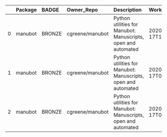 |    | Package   | BADGE   | Owner_Repo      | Description                                                   | Workflow_Run_Date    | date_created         | last_commit          |   forks |   watchers |   stars | homepage_url        | has_wiki   |   open_issues | has_downloads   |    Run_ID |   Pylint_score |   Pytest_score | Pip   | Pip_url                           | License   | Build   | Linux   | Mac   | Windows   | Linux_versions   | Mac_versions   | Windows_versions   | contributor_names                                    | contributor_url                                                                                                                                                        |   num_contributors | Github_event_name   |
|---:|:----------|:--------|:----------------|:--------------------------------------------------------------|:---------------------|:---------------------|:---------------------|--------:|-----------:|--------:|:--------------------|:-----------|--------------:|:----------------|----------:|---------------:|---------------:|:------|:----------------------------------|:----------|:--------|:--------|:------|:----------|:-----------------|:---------------|:-------------------|:-----------------------------------------------------|:-----------------------------------------------------------------------------------------------------------------------------------------------------------------------|-------------------:|:--------------------|
|  0 | manubot   | BRONZE  | cgreene/manubot | Python utilities for Manubot: Manuscripts, open and automated | 2020-07-17T12:50:03Z | 2020-03-02T14:33:49Z | 2020-03-05T19:31:18Z |       0 |          0 |       0 | https://manubot.org | True       |             0 | True            | 172689522 |            7.8 |              0 | True  | https://pypi.org/project/manubot/ | True      | True    | 3.6,3.7 |       |           | ubuntu-latest    |                |                    | dhimmel epogrebnyak cgreene agitter nichtich olgabot | https://github.com/dhimmel https://github.com/epogrebnyak https://github.com/cgreene https://github.com/agitter https://github.com/nichtich https://github.com/olgabot |                  6 | repository_dispatch |
|  1 | manubot   | BRONZE  | cgreene/manubot | Python utilities for Manubot: Manuscripts, open and automated | 2020-07-17T01:10:44Z | 2020-03-02T14:33:49Z | 2020-03-05T19:31:18Z |       0 |          0 |       0 | https://manubot.org | True       |             0 | True            | 172098738 |            7.8 |              0 | True  | https://pypi.org/project/manubot/ | True      | True    | 3.6,3.7 |       |           | ubuntu-latest    |                |                    | dhimmel epogrebnyak cgreene agitter nichtich olgabot | https://github.com/dhimmel https://github.com/epogrebnyak https://github.com/cgreene https://github.com/agitter https://github.com/nichtich https://github.com/olgabot |                  6 | repository_dispatch |
|  2 | manubot   | BRONZE  | cgreene/manubot | Python utilities for Manubot: Manuscripts, open and automated | 2020-07-17T02:40:58Z | 2020-03-02T14:33:49Z | 2020-03-05T19:31:18Z |       0 |          0 |       0 | https://manubot.org | True       |             0 | True            | 172161893 |            7.8 |              0 | True  | https://pypi.org/project/manubot/ | True      | True    | 3.6,3.7 |       |           | ubuntu-latest    |                |                    | dhimmel epogrebnyak cgreene agitter nichtich olgabot | https://github.com/dhimmel https://github.com/epogrebnyak https://github.com/cgreene https://github.com/agitter https://github.com/nichtich https://github.com/olgabot |                  6 | repository_dispatch |